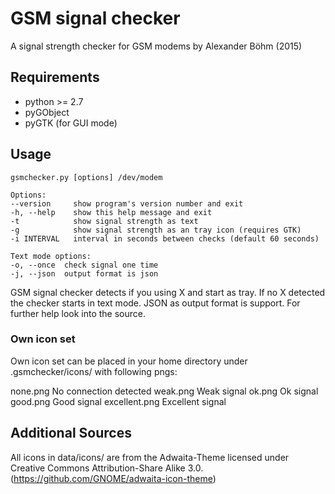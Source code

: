 # GSM signal checker

A signal strength checker for GSM modems by Alexander Böhm (2015)

## Requirements

* python >= 2.7
* pyGObject
* pyGTK (for GUI mode)

## Usage
	gsmchecker.py [options] /dev/modem

	Options:
	--version     show program's version number and exit
	-h, --help    show this help message and exit
	-t            show signal strength as text
	-g            show signal strength as an tray icon (requires GTK)
	-i INTERVAL   interval in seconds between checks (default 60 seconds)
	
	Text mode options:
	-o, --once  check signal one time
	-j, --json  output format is json

GSM signal checker detects if you using X and start as tray. If no X detected
the checker starts in text mode. JSON as output format is support. For further
help look into the source.

### Own icon set

Own icon set can be placed in your home directory under .gsmchecker/icons/ with
following pngs:

none.png	No connection detected
weak.png	Weak signal
ok.png		Ok signal
good.png	Good signal
excellent.png	Excellent signal

## Additional Sources

All icons in data/icons/ are from the Adwaita-Theme licensed under Creative
Commons Attribution-Share Alike 3.0.
(https://github.com/GNOME/adwaita-icon-theme)


